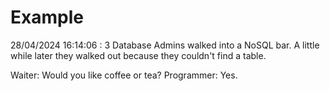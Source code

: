 # Example

<!-- replace-with-date starts -->
28/04/2024 16:14:06 : 3 Database Admins walked into a NoSQL bar. A little while later they walked out because they couldn't find a table.
<!-- replace-with-date ends -->

<!-- replace-with-joke starts -->
Waiter: Would you like coffee or tea? Programmer: Yes.
<!-- replace-with-joke ends -->